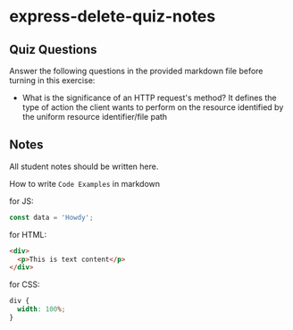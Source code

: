 # express-delete-quiz-notes

## Quiz Questions

Answer the following questions in the provided markdown file before turning in this exercise:

- What is the significance of an HTTP request's method?
  It defines the type of action the client wants to perform on the resource identified by the uniform resource identifier/file path

## Notes

All student notes should be written here.

How to write `Code Examples` in markdown

for JS:

```javascript
const data = 'Howdy';
```

for HTML:

```html
<div>
  <p>This is text content</p>
</div>
```

for CSS:

```css
div {
  width: 100%;
}
```
